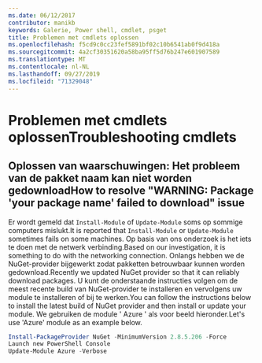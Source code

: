 ```yaml
---
ms.date: 06/12/2017
contributor: manikb
keywords: Galerie, Power shell, cmdlet, psget
title: Problemen met cmdlets oplossen
ms.openlocfilehash: f5cd9c0cc23fef5891bf02c10b6541ab0f9d418a
ms.sourcegitcommit: 4a2cf30351620a58ba95ff5d76b247e601907589
ms.translationtype: MT
ms.contentlocale: nl-NL
ms.lasthandoff: 09/27/2019
ms.locfileid: "71329048"
---
```

# <a name="troubleshooting-cmdlets"></a><span data-ttu-id="ec8d9-103">Problemen met cmdlets oplossen</span><span class="sxs-lookup"><span data-stu-id="ec8d9-103">Troubleshooting cmdlets</span></span>

## <a name="how-to-resolve-warning-package-your-package-name-failed-to-download-issue"></a><span data-ttu-id="ec8d9-104">Oplossen van waarschuwingen: Het probleem van de pakket naam kan niet worden gedownload</span><span class="sxs-lookup"><span data-stu-id="ec8d9-104">How to resolve "WARNING: Package 'your package name' failed to download" issue</span></span>

<span data-ttu-id="ec8d9-105">Er wordt gemeld dat `Install-Module` of `Update-Module` soms op sommige computers mislukt.</span><span class="sxs-lookup"><span data-stu-id="ec8d9-105">It is reported that `Install-Module` or `Update-Module` sometimes fails on some machines.</span></span>
<span data-ttu-id="ec8d9-106">Op basis van ons onderzoek is het iets te doen met de netwerk verbinding.</span><span class="sxs-lookup"><span data-stu-id="ec8d9-106">Based on our investigation, it is something to do with the networking connection.</span></span>
<span data-ttu-id="ec8d9-107">Onlangs hebben we de NuGet-provider bijgewerkt zodat pakketten betrouwbaar kunnen worden gedownload.</span><span class="sxs-lookup"><span data-stu-id="ec8d9-107">Recently we updated NuGet provider so that it can reliably download packages.</span></span>
<span data-ttu-id="ec8d9-108">U kunt de onderstaande instructies volgen om de meest recente build van NuGet-provider te installeren en vervolgens uw module te installeren of bij te werken.</span><span class="sxs-lookup"><span data-stu-id="ec8d9-108">You can follow the instructions below to install the latest build of NuGet provider and then install or update your module.</span></span>
<span data-ttu-id="ec8d9-109">We gebruiken de module ' Azure ' als voor beeld hieronder.</span><span class="sxs-lookup"><span data-stu-id="ec8d9-109">Let's use 'Azure' module as an example below.</span></span>

```powershell
Install-PackageProvider NuGet -MinimumVersion 2.8.5.206 -Force
Launch new PowerShell Console
Update-Module Azure -Verbose
```
